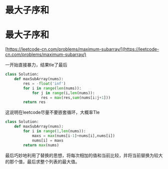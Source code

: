 # 最大子序和



# 最大子序和

[https://leetcode-cn.com/problems/maximum-subarray/](https://leetcode-cn.com/problems/maximum-subarray/)

一开始直接暴力，结果tle了最后

```python
class Solution:
    def maxSubArray(nums):
        res = -float('inf')
        for i in range(len(nums)):
            for j in range(i,len(nums)):
                res = max(res,sum(nums[i:j+1]))
        return res

```

这说明在leetcode尽量不要嵌套循环，大概率Tle

```python
class Solution:
    def maxSubArray(nums):
        for i in range(1,len(nums)):
            maxs = max(nums[i-1]+nums[i],nums[i])
            nums[i] = maxs
        return max(nums)
```

最后巧妙地利用了替换的思想，将每次相加的值和当前比较，并将当前替换为较大的那个值，最后求整个列表的最大值。
